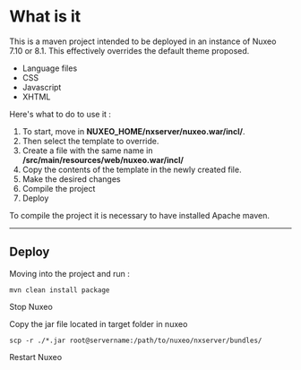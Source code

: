 What is it
===================


This is a maven project intended to be deployed in an instance of Nuxeo 7.10 or 8.1.
This effectively overrides the default theme proposed.

- Language files
- CSS
- Javascript
- XHTML

 
Here's what to do to use it :

1. To start, move in **NUXEO_HOME/nxserver/nuxeo.war/incl/**.
2. Then select the template to override.
3. Create a file with the same name in **/src/main/resources/web/nuxeo.war/incl/**
4. Copy the contents of the template in the newly created file.
5. Make the desired changes
6. Compile the project
7. Deploy

<i class="icon-cog"></i> To compile the project it is necessary to have installed Apache maven.

----------

Deploy
-------------

Moving into the project and run :
```
mvn clean install package
```

Stop Nuxeo

Copy the jar file located in target folder in nuxeo
```
scp -r ./*.jar root@servername:/path/to/nuxeo/nxserver/bundles/
```

Restart Nuxeo
